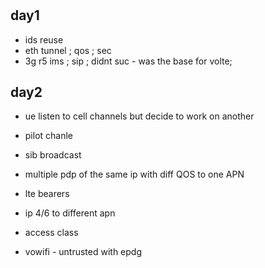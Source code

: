 # 


## day1

* ids reuse
* eth tunnel ; qos ; sec
* 3g r5 ims ; sip ; didnt suc  - was the base for volte;

## day2

* ue listen to cell channels but decide to work on another
* pilot chanle
* sib broadcast

* multiple pdp of the same ip with diff QOS to one APN
* lte bearers
* ip 4/6 to different apn


* access class

* vowifi - untrusted with epdg

